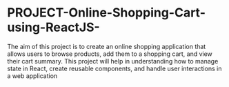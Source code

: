 # PROJECT-Online-Shopping-Cart-using-ReactJS-

The aim of this project is to create an online shopping application that allows users to
browse products, add them to a shopping cart, and view their cart summary. This
project will help in understanding how to manage state in React, create reusable
components, and handle user interactions in a web application
